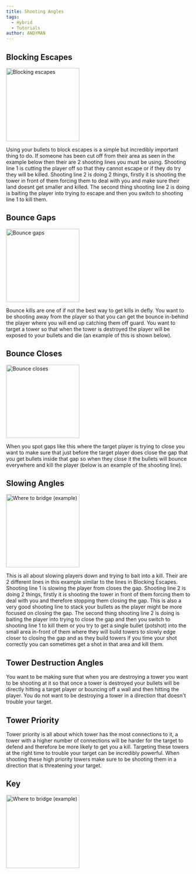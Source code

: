 ```yaml
---
title: Shooting Angles
tags:
  - Hybrid
  - Tutorials
author: ANDYMAN
---
```


## Blocking Escapes

<img width="200" src="img/blocking_escapes.png" alt="Blocking escapes"/>

Using your bullets to block escapes is a simple but incredibly important thing to do. If someone has been cut off from their area as seen in the example below then their are 2 shooting lines you must be using. Shooting line 1 is cutting the player off so that they cannot escape or if they do try they will be killed. Shooting line 2 is doing 2 things, firstly it is shooting the tower in front of them forcing them to deal with you and make sure their land doesnt get smaller and killed. The second thing shooting line 2 is doing is baiting the player into trying to escape and then you switch to shooting line 1 to kill them.

## Bounce Gaps

<img width="200" src="img/bounce_gaps.png" alt="Bounce gaps"/>

Bounce kills are one of if not the best way to get kills in defly. You want to be shooting away from the player so that you can get the bounce in-behind the player where you will end up catching them off guard. You want to target a tower so that when the tower is destroyed the player will be exposed to your bullets and die (an example of this is shown below).

## Bounce Closes

<img width="200" src="img/bounce_closes.png" alt="Bounce closes"/>

When you spot gaps like this where the target player is trying to close you want to make sure that just before the target player does close the gap that you get bullets inside that gap so when they close it the bullets will bounce everywhere and kill the player (below is an example of the shooting line).

## Slowing Angles

<img width="200" src="img/slowing_angles.png" alt="Where to bridge (example)"/>

This is all about slowing players down and trying to bait into a kill. Their are 2 different lines in this example similar to the lines in Blocking Escapes. Shooting line 1 is slowing the player from closes the gap. Shooting line 2 is doing 2 things, firstly it is shooting the tower in front of them forcing them to deal with you and therefore stopping them closing the gap. This is also a very good shooting line to stack your bullets as the player might be more focused on closing the gap. The second thing shooting line 2 is doing is baiting the player into trying to close the gap and then you switch to shooting line 1 to kill them or you try to get a single bullet (potshot) into the small area in-front of them where they will build towers to slowly edge closer to closing the gap and as they build towers if you time your shot correctly you can sometimes get a shot in that area and kill them.

## Tower Destruction Angles

You want to be making sure that when you are destroying a tower you want to be shooting at it so that once a tower is destroyed your bullets will be directly hitting a target player or bouncing off a wall and then hitting the player. You do not want to be destroying a tower in a direction that doesn't trouble your target.

## Tower Priority

Tower priority is all about which tower has the most connections to it, a tower with a higher number of connections will be harder for the target to defend and therefore be more likely to get you a kill. Targeting these towers at the right time to trouble your target can be incredibly powerful. When shooting these high priority towers make sure to be shooting them in a direction that is threatening your target.

## Key

<img width="200" src="img/key.png" alt="Where to bridge (example)"/>
